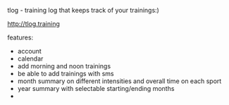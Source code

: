 
tlog - training log that keeps track of your trainings:)

http://tlog.training

features:
- account
- calendar
- add morning and noon trainings
- be able to add trainings with sms
- month summary on different intensities and overall time on each sport
- year summary with selectable starting/ending months
-


